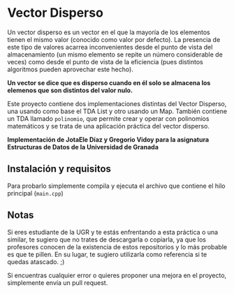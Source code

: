 # Vector Disperso 
Un vector disperso es un vector en el que la mayoría de los elementos tienen el mismo valor (conocido como valor por defecto). La presencia de este tipo de valores acarrea inconvenientes desde el punto de vista del almacenamiento (un mismo elemento se repite un número considerable de veces) como desde el punto de vista de la eficiencia (pues distintos algoritmos pueden aprovechar este hecho).

**Un vector se dice que es disperso cuando en él solo se almacena los elemenos que son distintos del valor nulo.**

Este proyecto contiene dos implementaciones distintas del Vector Disperso, una usando como base el TDA List y otro usando un Map. También contiene un TDA llamado ```polinomio```, que permite crear y operar con polinomios matemáticos y se trata de una aplicación práctica del vector disperso.

__Implementación de JotaEle Díaz y Gregorio Vidoy para la asignatura Estructuras de Datos de la Universidad de Granada__

## Instalación y requisitos
Para probarlo simplemente compila y ejecuta el archivo que contiene el hilo principal (```main.cpp```)

## Notas
Si eres estudiante de la UGR y te estás enfrentando a esta práctica o una similar, te sugiero que no trates de descargarla o copiarla, ya que los profesores conocen de la existencia de estos repositorios y lo más probable es que te pillen. En su lugar, te sugiero utilizarla como referencia si te quedas atascado. ;)

Si encuentras cualquier error o quieres proponer una mejora en el proyecto, simplemente envía un pull request.


